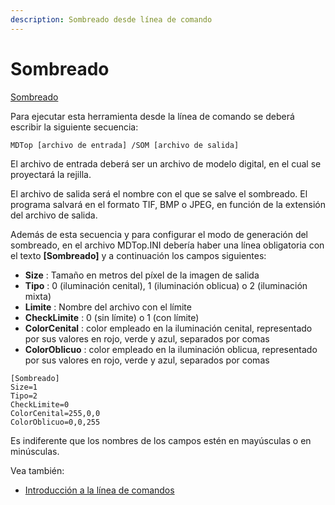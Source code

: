 ```yaml
---
description: Sombreado desde línea de comando
---
```


# Sombreado

[Sombreado](../como.../como-sombreado.md)

Para ejecutar esta herramienta desde la línea de comando se deberá escribir la siguiente secuencia:

```
MDTop [archivo de entrada] /SOM [archivo de salida]
```

El archivo de entrada deberá ser un archivo de modelo digital, en el cual se proyectará la rejilla.

El archivo de salida será el nombre con el que se salve el sombreado. El programa salvará en el formato TIF, BMP o JPEG, en función de la extensión del archivo de salida.

Además de esta secuencia y para configurar el modo de generación del sombreado, en el archivo MDTop.INI debería haber una línea obligatoria con el texto **\[Sombreado]** y a continuación los campos siguientes:

* **Size** : Tamaño en metros del píxel de la imagen de salida
* **Tipo** : 0 (iluminación cenital), 1 (iluminación oblicua) o 2 (iluminación mixta)
* **Limite** : Nombre del archivo con el límite
* **CheckLimite** : 0 (sin límite) o 1 (con límite)
* **ColorCenital** : color empleado en la iluminación cenital, representado por sus valores en rojo, verde y azul, separados por comas
* **ColorOblicuo** : color empleado en la iluminación oblicua, representado por sus valores en rojo, verde y azul, separados por comas

```
[Sombreado]
Size=1
Tipo=2
CheckLimite=0
ColorCenital=255,0,0
ColorOblicuo=0,0,255
```

Es indiferente que los nombres de los campos estén en mayúsculas o en minúsculas.

Vea también:

* [Introducción a la línea de comandos](./)
